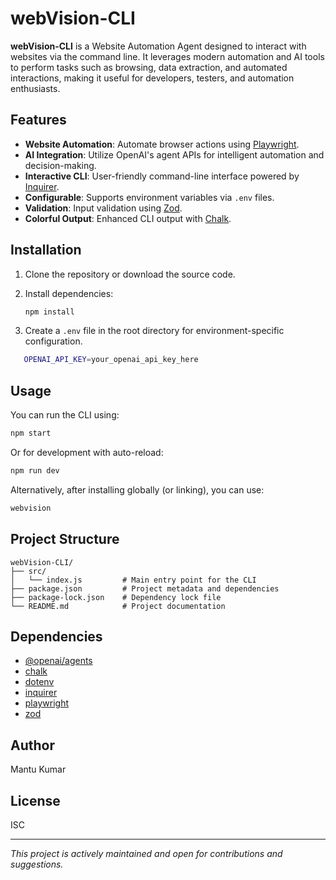 # webVision-CLI

**webVision-CLI** is a Website Automation Agent designed to interact with websites via the command line. It leverages modern automation and AI tools to perform tasks such as browsing, data extraction, and automated interactions, making it useful for developers, testers, and automation enthusiasts.

## Features

- **Website Automation**: Automate browser actions using [Playwright](https://playwright.dev/).
- **AI Integration**: Utilize OpenAI's agent APIs for intelligent automation and decision-making.
- **Interactive CLI**: User-friendly command-line interface powered by [Inquirer](https://www.npmjs.com/package/inquirer).
- **Configurable**: Supports environment variables via `.env` files.
- **Validation**: Input validation using [Zod](https://zod.dev/).
- **Colorful Output**: Enhanced CLI output with [Chalk](https://www.npmjs.com/package/chalk).

## Installation

1. Clone the repository or download the source code.
2. Install dependencies:

   ```bash
   npm install
   ```

3. Create a `.env` file in the root directory for environment-specific configuration.
```bash
   OPENAI_API_KEY=your_openai_api_key_here
```

## Usage

You can run the CLI using:

```bash
npm start
```

Or for development with auto-reload:

```bash
npm run dev
```

Alternatively, after installing globally (or linking), you can use:

```bash
webvision
```

## Project Structure

```
webVision-CLI/
├── src/
│   └── index.js         # Main entry point for the CLI
├── package.json         # Project metadata and dependencies
├── package-lock.json    # Dependency lock file
└── README.md            # Project documentation
```

## Dependencies

- [@openai/agents](https://www.npmjs.com/package/@openai/agents)
- [chalk](https://www.npmjs.com/package/chalk)
- [dotenv](https://www.npmjs.com/package/dotenv)
- [inquirer](https://www.npmjs.com/package/inquirer)
- [playwright](https://www.npmjs.com/package/playwright)
- [zod](https://www.npmjs.com/package/zod)

## Author

Mantu Kumar

## License

ISC

---

*This project is actively maintained and open for contributions and suggestions.*
